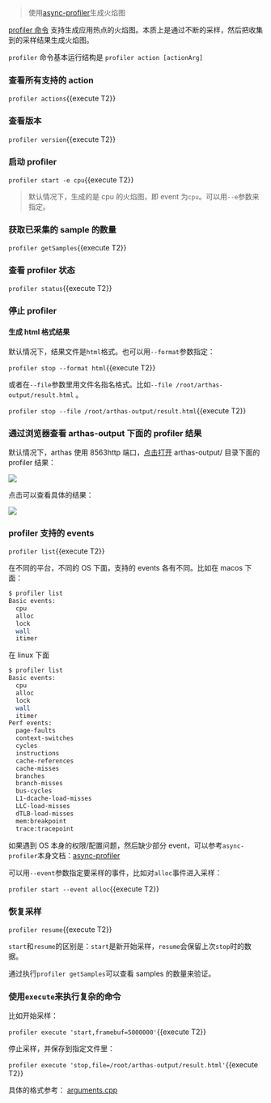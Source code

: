 > 使用[async-profiler](https://github.com/jvm-profiling-tools/async-profiler)生成火焰图

[profiler 命令](https://arthas.aliyun.com/doc/profiler.html) 支持生成应用热点的火焰图。本质上是通过不断的采样，然后把收集到的采样结果生成火焰图。

`profiler` 命令基本运行结构是 `profiler action [actionArg]`

### 查看所有支持的 action

`profiler actions`{{execute T2}}

### 查看版本

`profiler version`{{execute T2}}

### 启动 profiler

`profiler start -e cpu`{{execute T2}}

> 默认情况下，生成的是 cpu 的火焰图，即 event 为`cpu`。可以用`--e`参数来指定。

### 获取已采集的 sample 的数量

`profiler getSamples`{{execute T2}}

### 查看 profiler 状态

`profiler status`{{execute T2}}

### 停止 profiler

#### 生成 html 格式结果

默认情况下，结果文件是`html`格式。也可以用`--format`参数指定：

`profiler stop --format html`{{execute T2}}

或者在`--file`参数里用文件名指名格式。比如`--file /root/arthas-output/result.html` 。

`profiler stop --file /root/arthas-output/result.html`{{execute T2}}

### 通过浏览器查看 arthas-output 下面的 profiler 结果

默认情况下，arthas 使用 8563http 端口，[点击打开]({{TRAFFIC_HOST1_8563}}/arthas-output/) arthas-output/ 目录下面的 profiler 结果：

![](https://arthas.aliyun.com/doc/_images/arthas-output.jpg)

点击可以查看具体的结果：

![](https://arthas.aliyun.com/doc/_images/arthas-output-svg.jpg)

### profiler 支持的 events

`profiler list`{{execute T2}}

在不同的平台，不同的 OS 下面，支持的 events 各有不同。比如在 macos 下面：

```bash
$ profiler list
Basic events:
  cpu
  alloc
  lock
  wall
  itimer
```

在 linux 下面

```bash
$ profiler list
Basic events:
  cpu
  alloc
  lock
  wall
  itimer
Perf events:
  page-faults
  context-switches
  cycles
  instructions
  cache-references
  cache-misses
  branches
  branch-misses
  bus-cycles
  L1-dcache-load-misses
  LLC-load-misses
  dTLB-load-misses
  mem:breakpoint
  trace:tracepoint
```

如果遇到 OS 本身的权限/配置问题，然后缺少部分 event，可以参考`async-profiler`本身文档：[async-profiler](https://github.com/jvm-profiling-tools/async-profiler)

可以用`--event`参数指定要采样的事件，比如对`alloc`事件进入采样：

`profiler start --event alloc`{{execute T2}}
### 恢复采样

`profiler resume`{{execute T2}}

`start`和`resume`的区别是：`start`是新开始采样，`resume`会保留上次`stop`时的数据。

通过执行`profiler getSamples`可以查看 samples 的数量来验证。

### 使用`execute`来执行复杂的命令

比如开始采样：

`profiler execute 'start,framebuf=5000000'`{{execute T2}}

停止采样，并保存到指定文件里：

`profiler execute 'stop,file=/root/arthas-output/result.html'`{{execute T2}}

具体的格式参考： [arguments.cpp](https://github.com/jvm-profiling-tools/async-profiler/blob/v2.5/src/arguments.cpp#L50)
